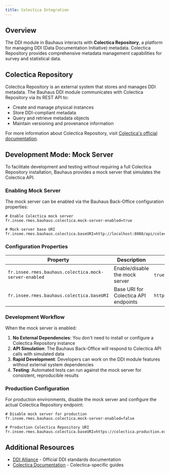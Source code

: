 ```yaml
---
title: Colectica Integration
---
```


## Overview

The DDI module in Bauhaus interacts with **Colectica Repository**, a platform for managing DDI (Data Documentation Initiative) metadata. Colectica Repository provides comprehensive metadata management capabilities for survey and statistical data.

## Colectica Repository

Colectica Repository is an external system that stores and manages DDI metadata. The Bauhaus DDI module communicates with Colectica Repository via its REST API to:

- Create and manage physical instances
- Store DDI-compliant metadata
- Query and retrieve metadata objects
- Maintain versioning and provenance information

For more information about Colectica Repository, visit [Colectica's official documentation](https://www.colectica.com/).

## Development Mode: Mock Server

To facilitate development and testing without requiring a full Colectica Repository installation, Bauhaus provides a mock server that simulates the Colectica API.

### Enabling Mock Server

The mock server can be enabled via the Bauhaus Back-Office configuration properties:

```properties
# Enable Colectica mock server
fr.insee.rmes.bauhaus.colectica.mock-server-enabled=true

# Mock server base URI
fr.insee.rmes.bauhaus.colectica.baseURI=http://localhost:8080/api/colectica
```

### Configuration Properties

| Property | Description | Example Value |
|----------|-------------|---------------|
| `fr.insee.rmes.bauhaus.colectica.mock-server-enabled` | Enable/disable the mock server | `true` or `false` |
| `fr.insee.rmes.bauhaus.colectica.baseURI` | Base URI for Colectica API endpoints | `http://localhost:8080/api/colectica` |

### Development Workflow

When the mock server is enabled:

1. **No External Dependencies**: You don't need to install or configure a Colectica Repository instance
2. **API Simulation**: The Bauhaus Back-Office will respond to Colectica API calls with simulated data
3. **Rapid Development**: Developers can work on the DDI module features without external system dependencies
4. **Testing**: Automated tests can run against the mock server for consistent, reproducible results

### Production Configuration

For production environments, disable the mock server and configure the actual Colectica Repository endpoint:

```properties
# Disable mock server for production
fr.insee.rmes.bauhaus.colectica.mock-server-enabled=false

# Production Colectica Repository URI
fr.insee.rmes.bauhaus.colectica.baseURI=https://colectica.production.example.com/api
```

## Additional Resources

- [DDI Alliance](https://ddialliance.org/) - Official DDI standards documentation
- [Colectica Documentation](https://www.colectica.com/documentation) - Colectica-specific guides